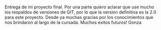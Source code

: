 Entrega de mi proyecto final. 
Por una parte quiero aclarar que use mucho los respaldos de versiones de GIT, por lo que la version definitiva es la 2.0 para este proyecto. Desde ya muchas gracias por los conocimientos que nos brindaron al largo de la cursada. Muchos exitos futuros! Gonza
